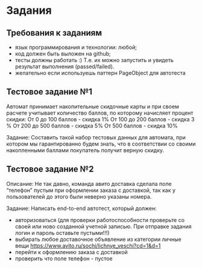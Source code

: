 # Задания

## Требования к заданиям
- язык программирования и технологии: любой;
- код должен быть выложен на github;
- тесты должны работать :) Т.е. их можно запустить и увидеть результат выполнения (passed/failed).
- желательно если используешь паттерн PageObject для автотеста


## Тестовое задание №1

   Автомат принимает накопительные скидочные карты и при своем расчете учитывает количество баллов, по которому начисляет процент скидки:
От 0 до 100 баллов - скидка 1%
От 100 до 200 баллов - скидка 3 %
От 200 до 500 баллов - скидка 5%
От 500 баллов -  скидка 10%

   Задание: Составить такой набор тестовых данных для автомата, при котором мы гарантированно будем знать, что в соответствии со своими накопленными баллами покупатель получит верную скидку.

## Тестовое задание №2
Описание:
Не так давно, команда авито доставка сделала поле “телефон” пустым при оформлении заказа с доставкой, так как у пользователей до этого были неверно указаны номера.

Задание:
Написать end-to-end автотест, который должен:
- авторизоваться (для проверки работоспособности проверьте со своей или ново созданной учетной записью. При отправке задания логин и пароль оставьте пустыми!!!)
- выбирать любое доставочное объявление из категории личные вещи https://www.avito.ru/sochi/lichnye_veschi?cd=1&d=1
- перейти к оформлению заказа с доставкой
- проверить что поле телефон - пустое


